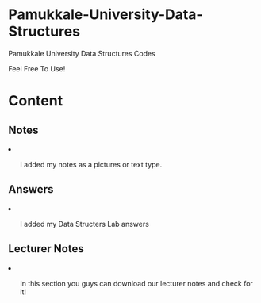 # Pamukkale-University-Data-Structures
Pamukkale University Data Structures Codes

Feel Free To Use!



<h1> <b>Content</b></h1>

<h2> Notes </h2>
<li>
<ul><p>I added my notes as a pictures or text type.</p></ul>
</li>

<h2> Answers </h2>
<li>
<ul><p>I added my Data Structers Lab answers</p></ul>
</li>

<h2> Lecturer Notes</h2>
<li>
<ul><p>In this section you guys can download our lecturer notes and check for it!</p></ul>
</li>
